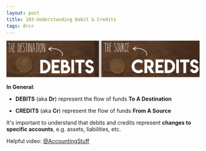 ```yaml
---
layout: post
title: 103-Understanding Debit & Credits
tags: drcr
---
```


![Cedit=Destination, Debit=Source](/assets/mc-graw-accounting-course/images/debit-destination-credit-source.png)

**In General**:

- **DEBITS** (aka **Dr**) represent the flow of funds **To A Destination**

- **CREDITS** (aka **Cr**) represent the flow of funds **From A Source**

It's important to understand that debits and credits represent **changes to specific accounts**, e.g. assets, liabilities, etc.

Helpful video: [@AccountingStuff](https://www.youtube.com/watch?v=VhwZ9t2b3Zk)
